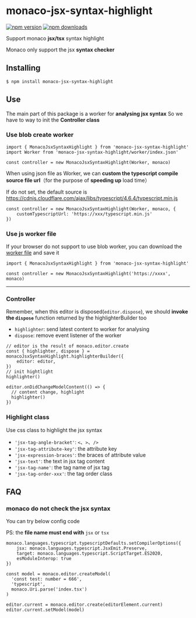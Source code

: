 # monaco-jsx-syntax-highlight

[![npm version](https://img.shields.io/npm/v/monaco-jsx-syntax-highlight.svg)](https://www.npmjs.com/package/monaco-jsx-highlighter)
[![npm downloads](https://img.shields.io/npm/dm/monaco-jsx-syntax-highlight.svg)](https://www.npmjs.com/package/monaco-jsx-highlighter)

Support monaco **jsx/tsx** syntax highlight

Monaco only support the jsx **syntax checker**

## Installing

```shell
$ npm install monaco-jsx-syntax-highlight
```

## Use

The main part of this package is a worker for **analysing jsx syntax**
So we have to way to init the **Controller class**

### Use blob create worker

```tsx
import { MonacoJsxSyntaxHighlight } from 'monaco-jsx-syntax-highlight'
import Worker from 'monaco-jsx-syntax-highlight/worker/index.json'

const controller = new MonacoJsxSyntaxHighlight(Worker, monaco)
```

When using json file as Worker, we can **custom the typescript compile source file url**（for the purpose of **speeding up** load time）

If do not set, the default source is https://cdnjs.cloudflare.com/ajax/libs/typescript/4.6.4/typescript.min.js

```tsx
const controller = new MonacoJsxSyntaxHighlight(Worker, monaco, {
    customTypescriptUrl: 'https://xxx/typescript.min.js'
})
```

### Use js worker file

If your browser do not support to use blob worker, you can download the [worker file](https://github.com/ordinaryP/monaco-jsx-syntax-highlight/blob/main/lib/worker/index.js) and save it

```tsx
import { MonacoJsxSyntaxHighlight } from 'monaco-jsx-syntax-highlight'

const controller = new MonacoJsxSyntaxHighlight('https://xxxx', monaco)
```

---

### Controller

Remember, when this editor is disposed(`editor.dispose`), we should **invoke the `dispose`** function returned by the highlighterBuilder too

- `highlighter`: send latest content to worker for analysing
- `dispose`: remove event listener of the worker

```tsx
// editor is the result of monaco.editor.create
const { highlighter, dispose } = monacoJsxSyntaxHighlight.highlighterBuilder({
    editor: editor,
})
// init hightlight
highlighter()

editor.onDidChangeModelContent(() => {
  // content change, highlight
  highlighter()
})
```

### Highlight class

Use css class to highlight the jsx syntax

- `'jsx-tag-angle-bracket'`: `<`、`>`、`/>`
- `'jsx-tag-attribute-key'`: the attribute key
- `'jsx-expression-braces'`: the braces of attribute value
- `'jsx-text'`: the text in jsx tag content
- `'jsx-tag-name'`: the tag name of jsx tag
- `'jsx-tag-order-xxx'`: the tag order class

## FAQ

### monaco do not **check** the jsx syntax

You can try below config code

PS: the **file name must end with** `jsx` or `tsx`

```tsx
monaco.languages.typescript.typescriptDefaults.setCompilerOptions({
    jsx: monaco.languages.typescript.JsxEmit.Preserve,
    target: monaco.languages.typescript.ScriptTarget.ES2020,
    esModuleInterop: true
})

const model = monaco.editor.createModel(
  'const test: number = 666',
  'typescript',
  monaco.Uri.parse('index.tsx')
)

editor.current = monaco.editor.create(editorElement.current)
editor.current.setModel(model)
```
